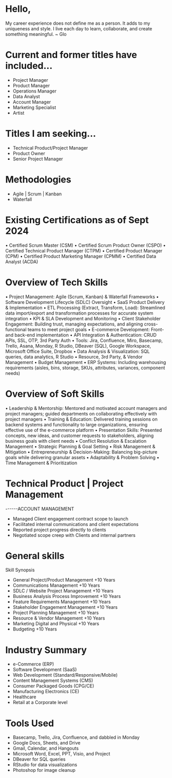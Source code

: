 Hello, 
==============

My career experience does not define me as a person. It adds to my uniqueness and style. I live each day to learn, collaborate, and create something meaningful. ~ Glo

Current and former titles have included...
================
+ Project Manager
+ Product Manager
+ Operations Manager
+ Data Analyst
+ Account Manager
+ Marketing Specialist
+ Artist 


Titles I am seeking...
================
+ Technical Product/Project Manager
+ Product Owner
+ Senior Project Manager


Methodologies
================
+ Agile | Scrum | Kanban 
+ Waterfall


Existing Certifications as of Sept 2024
================
•	Certified Scrum Master (CSM)
•	Certified Scrum Product Owner (CSPO)
•	Certified Technical Product Manager (CTPM)
•	Certified Product Manager (CPM)
•	Certified Product Marketing Manager (CPMM)
•	Certified Data Analyst (ACDA)


Overview of Tech Skills
=====================
•	Project Management: Agile (Scrum, Kanban) & Waterfall Frameworks
•	Software Development Lifecycle (SDLC) Oversight
•	SaaS Product Delivery & Implementation
•	ETL Processing (Extract, Transform, Load): Streamlined data import/export and transformation processes for accurate system integration
•	KPI & SLA Development and Monitoring
•	Client Stakeholder Engagement: Building trust, managing expectations, and aligning cross-functional teams to meet project goals
•	E-commerce Development: Front- and back-end implementation
•	API Integration & Authentication: CRUD APIs, SSL, OTP, 3rd Party Auth
•	Tools: Jira, Confluence, Miro, Basecamp, Trello, Asana, Monday, R Studio, DBeaver (SQL), Google Workspace, Microsoft Office Suite, Dropbox
•	Data Analysis & Visualization: SQL queries, data analytics, R Studio
•	Resource, 3rd Party, & Vendor Management
•	Budget Management
•	ERP Systems: Including warehousing requirements (aisles, bins, storage, SKUs, attributes, variances, component needs)

Overview of Soft Skills
=====================
•	Leadership & Mentorship: Mentored and motivated account managers and project managers; guided departments on collaborating effectively with project managers
•	Training & Education: Delivered training sessions on backend systems and functionality to large organizations, ensuring effective use of the e-commerce platform
•	Presentation Skills: Presented concepts, new ideas, and customer requests to stakeholders, aligning business goals with client needs
•	Conflict Resolution & Escalation Management
•	Strategic Planning & Goal Setting
•	Risk Management & Mitigation
•	Entrepreneurship & Decision-Making: Balancing big-picture goals while delivering granular assets
•	Adaptability & Problem Solving
•	Time Management & Prioritization

Technical Product | Project Management 
====================
------ACCOUNT MANAGEMENT
+ Managed Client engagement contract scope to launch
+ Facilitated internal communications and client expectations
+ Reported project progress directly to clients
+ Negotiated scope creep with Clients and internal partners

General skills
====================
Skill Synopsis 
+ General Project/Product Management	      +10 Years
+ Communications Management		              +10 Years
+ SDLC / Website Project Management	        +10 Years 	
+ Business Analysis Process Improvement	    +10 Years
+ Feature Requirements Management	          +10 Years
+ Stakeholder Engagement Management	        +10 Years
+ Project Planning Management		            +10 Years
+ Resource & Vendor Management	            +10 Years
+ Marketing Digital and Physical		        +10 Years
+ Budgeting				                          +10 Years


Industry Summary
=========================
+ e-Commerce (ERP)						
+ Software Development (SaaS)					
+ Web Development (Standard/Responsive/Mobile)			
+ Content Management Systems (CMS)				
+ Consumer Packaged Goods (CPG/CE) 				 
+ Manufacturing Electronics (CE)						
+ Healthcare									
+ Retail at a Corporate level


Tools Used
=========================
+ Basecamp, Trello, Jira, Confluence, and dabbled in Monday
+ Google Docs, Sheets, and Drive	
+ Gmail, Calendar, and Hangouts
+ Microsoft Word, Excel, PPT, Visio, and Project
+ DBeaver for SQL queries
+ RStudio for data visualizations	
+ Photoshop for image cleanup


